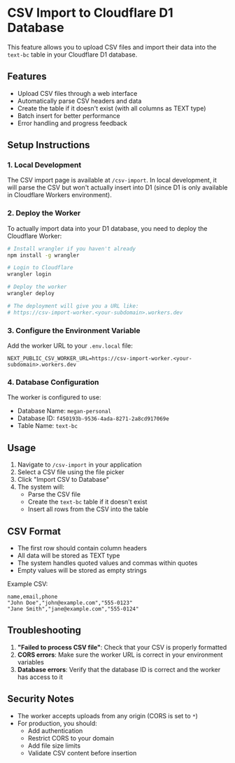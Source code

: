 # CSV Import to Cloudflare D1 Database

This feature allows you to upload CSV files and import their data into the `text-bc` table in your Cloudflare D1 database.

## Features

- Upload CSV files through a web interface
- Automatically parse CSV headers and data
- Create the table if it doesn't exist (with all columns as TEXT type)
- Batch insert for better performance
- Error handling and progress feedback

## Setup Instructions

### 1. Local Development

The CSV import page is available at `/csv-import`. In local development, it will parse the CSV but won't actually insert into D1 (since D1 is only available in Cloudflare Workers environment).

### 2. Deploy the Worker

To actually import data into your D1 database, you need to deploy the Cloudflare Worker:

```bash
# Install wrangler if you haven't already
npm install -g wrangler

# Login to Cloudflare
wrangler login

# Deploy the worker
wrangler deploy

# The deployment will give you a URL like:
# https://csv-import-worker.<your-subdomain>.workers.dev
```

### 3. Configure the Environment Variable

Add the worker URL to your `.env.local` file:

```
NEXT_PUBLIC_CSV_WORKER_URL=https://csv-import-worker.<your-subdomain>.workers.dev
```

### 4. Database Configuration

The worker is configured to use:
- Database Name: `megan-personal`
- Database ID: `f450193b-9536-4ada-8271-2a8cd917069e`
- Table Name: `text-bc`

## Usage

1. Navigate to `/csv-import` in your application
2. Select a CSV file using the file picker
3. Click "Import CSV to Database"
4. The system will:
   - Parse the CSV file
   - Create the `text-bc` table if it doesn't exist
   - Insert all rows from the CSV into the table

## CSV Format

- The first row should contain column headers
- All data will be stored as TEXT type
- The system handles quoted values and commas within quotes
- Empty values will be stored as empty strings

Example CSV:
```csv
name,email,phone
"John Doe","john@example.com","555-0123"
"Jane Smith","jane@example.com","555-0124"
```

## Troubleshooting

1. **"Failed to process CSV file"**: Check that your CSV is properly formatted
2. **CORS errors**: Make sure the worker URL is correct in your environment variables
3. **Database errors**: Verify that the database ID is correct and the worker has access to it

## Security Notes

- The worker accepts uploads from any origin (CORS is set to `*`)
- For production, you should:
  - Add authentication
  - Restrict CORS to your domain
  - Add file size limits
  - Validate CSV content before insertion